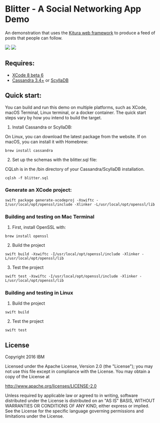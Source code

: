 # Blitter - A Social Networking App Demo

An demonstration that uses the [Kitura web framework](https://github.com/IBM-Swift/Kitura) to produce a feed of posts that people can follow.

![](https://img.shields.io/badge/Swift-3.0-orange.svg?style=flat)
![](https://img.shields.io/badge/Snapshot-8/30-blue.svg?style=flat)

## Requires:

 - [XCode 8 beta 6](https://developer.apple.com/)
 - [Cassandra 3.4+](http://cassandra.apache.org/) or [ScyllaDB](http://www.scylladb.com/)

## Quick start:

You can build and run this demo on multiple platforms, such as XCode, macOS Terminal, Linux terminal, or a docker container. The quick start steps vary by how you intend to build the target.

1. Install Cassandra or ScyllaDB:

On Linux, you can download the latest package from the website. If on macOS, you can install it with Homebrew:

`brew install cassandra`

2. Set up the schemas with the blitter.sql file:

CQLsh is in the /bin directory of your Cassandra/ScyllaDB installation.

`cqlsh -f blitter.sql`
  
### Generate an XCode project:

`swift package generate-xcodeproj -Xswiftc -I/usr/local/opt/openssl/include -Xlinker -L/usr/local/opt/openssl/lib`

### Building and testing on Mac Terminal

1. First, install OpenSSL with:

`brew install openssl`

2. Build the project

`swift build -Xswiftc -I/usr/local/opt/openssl/include -Xlinker -L/usr/local/opt/openssl/lib`
  
3. Test the project

`swift test -Xswiftc -I/usr/local/opt/openssl/include -Xlinker -L/usr/local/opt/openssl/lib`

### Building and testing in Linux

1. Build the project

`swift build`
  
2. Test the project

`swift test`

## License

Copyright 2016 IBM

Licensed under the Apache License, Version 2.0 (the "License"); you may not use this file except in compliance with the License. You may obtain a copy of the License at

http://www.apache.org/licenses/LICENSE-2.0

Unless required by applicable law or agreed to in writing, software distributed under the License is distributed on an "AS IS" BASIS, WITHOUT WARRANTIES OR CONDITIONS OF ANY KIND, either express or implied. See the License for the specific language governing permissions and limitations under the License.
